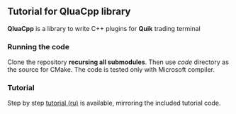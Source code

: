 ## Tutorial for QluaCpp library ##

**QluaCpp** is a library to write C++ plugins for **Quik** trading terminal

### Running the code ###
Clone the repository **recursing all submodules**. Then use *code* directory as the source for CMake. The code is tested only with Microsoft compiler.

### Tutorial ###
Step by step [tutorial (ru)](/doc/ru/README.md) is available, mirroring the included tutorial code.
